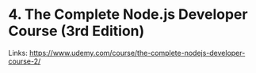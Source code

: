 # 4. The Complete Node.js Developer Course (3rd Edition)

Links: https://www.udemy.com/course/the-complete-nodejs-developer-course-2/